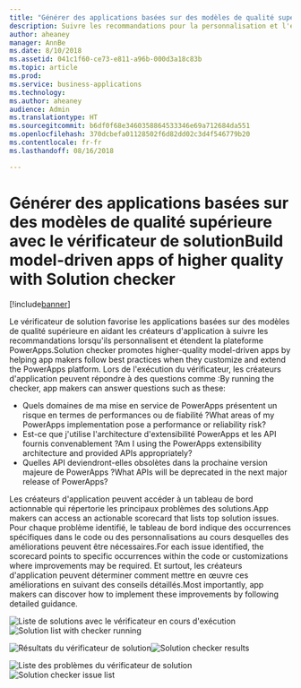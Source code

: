 ```yaml
---
title: "Générer des applications basées sur des modèles de qualité supérieure avec le vérificateur de solution"
description: Suivre les recommandations pour la personnalisation et l'extension de la plateforme PowerApps
author: aheaney
manager: AnnBe
ms.date: 8/10/2018
ms.assetid: 041c1f60-ce73-e811-a96b-000d3a18c83b
ms.topic: article
ms.prod: 
ms.service: business-applications
ms.technology: 
ms.author: aheaney
audience: Admin
ms.translationtype: HT
ms.sourcegitcommit: b6df0f68e3460358864533346e69a712684da551
ms.openlocfilehash: 370dcbefa01128502f6d82dd02c3d4f546779b20
ms.contentlocale: fr-fr
ms.lasthandoff: 08/16/2018

---
```

# <a name="build-model-driven-apps-of-higher-quality-with-solution-checker"></a><span data-ttu-id="5e6d3-103">Générer des applications basées sur des modèles de qualité supérieure avec le vérificateur de solution</span><span class="sxs-lookup"><span data-stu-id="5e6d3-103">Build model-driven apps of higher quality with Solution checker</span></span>


[!include[banner](../../includes/banner.md)]

<span data-ttu-id="5e6d3-104">Le vérificateur de solution favorise les applications basées sur des modèles de qualité supérieure en aidant les créateurs d'application à suivre les recommandations lorsqu'ils personnalisent et étendent la plateforme PowerApps.</span><span class="sxs-lookup"><span data-stu-id="5e6d3-104">Solution checker promotes higher-quality model-driven apps by helping app makers follow best practices when they customize and extend the PowerApps platform.</span></span> <span data-ttu-id="5e6d3-105">Lors de l'exécution du vérificateur, les créateurs d'application peuvent répondre à des questions comme :</span><span class="sxs-lookup"><span data-stu-id="5e6d3-105">By running the checker, app makers can answer questions such as these:</span></span>

- <span data-ttu-id="5e6d3-106">Quels domaines de ma mise en service de PowerApps présentent un risque en termes de performances ou de fiabilité ?</span><span class="sxs-lookup"><span data-stu-id="5e6d3-106">What areas of my PowerApps implementation pose a performance or reliability risk?</span></span>
- <span data-ttu-id="5e6d3-107">Est-ce que j'utilise l'architecture d'extensibilité PowerApps et les API fournis convenablement ?</span><span class="sxs-lookup"><span data-stu-id="5e6d3-107">Am I using the PowerApps extensibility architecture and provided APIs appropriately?</span></span>
- <span data-ttu-id="5e6d3-108">Quelles API deviendront-elles obsolètes dans la prochaine version majeure de PowerApps ?</span><span class="sxs-lookup"><span data-stu-id="5e6d3-108">What APIs will be deprecated in the next major release of PowerApps?</span></span>
 
<span data-ttu-id="5e6d3-109">Les créateurs d'application peuvent accéder à un tableau de bord actionnable qui répertorie les principaux problèmes des solutions.</span><span class="sxs-lookup"><span data-stu-id="5e6d3-109">App makers can access an actionable scorecard that lists top solution issues.</span></span> <span data-ttu-id="5e6d3-110">Pour chaque problème identifié, le tableau de bord indique des occurrences spécifiques dans le code ou des personnalisations au cours desquelles des améliorations peuvent être nécessaires.</span><span class="sxs-lookup"><span data-stu-id="5e6d3-110">For each issue identified, the scorecard points to specific occurrences within the code or customizations where improvements may be required.</span></span> <span data-ttu-id="5e6d3-111">Et surtout, les créateurs d'application peuvent déterminer comment mettre en œuvre ces améliorations en suivant des conseils détaillés.</span><span class="sxs-lookup"><span data-stu-id="5e6d3-111">Most importantly, app makers can discover how to implement these improvements by following detailed guidance.</span></span>

<span data-ttu-id="5e6d3-112">![Liste de solutions avec le vérificateur en cours d'exécution](media/01_SolutionList.jpg "Vérificateur de solution en cours d'exécution")</span><span class="sxs-lookup"><span data-stu-id="5e6d3-112">![Solution list with checker running](media/01_SolutionList.jpg "Solution checker running")</span></span>

<span data-ttu-id="5e6d3-113">![Résultats du vérificateur de solution](media/02_Summary.jpg "Résultats du vérificateur de solution")</span><span class="sxs-lookup"><span data-stu-id="5e6d3-113">![Solution checker results](media/02_Summary.jpg "Solution checker results")</span></span>

<span data-ttu-id="5e6d3-114">![Liste des problèmes du vérificateur de solution](media/03_IssueList.jpg "Liste des problèmes du vérificateur de solution")</span><span class="sxs-lookup"><span data-stu-id="5e6d3-114">![Solution checker issue list](media/03_IssueList.jpg "Solution checker issue list")</span></span>


